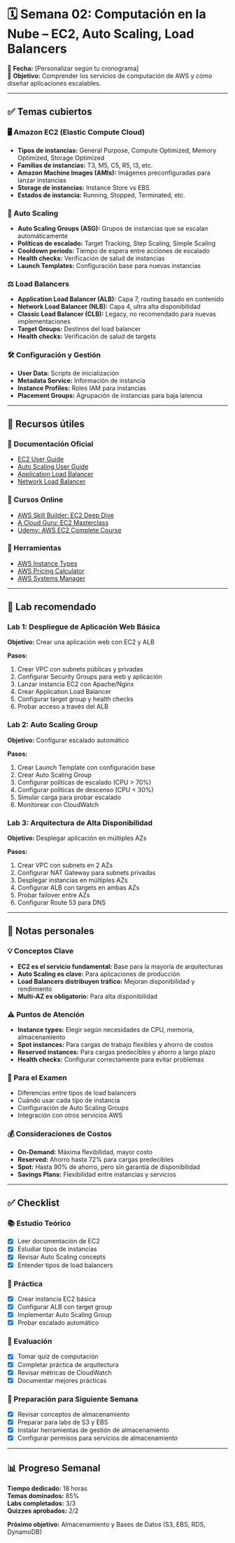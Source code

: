 # 🗓 Semana 02: Computación en la Nube – EC2, Auto Scaling, Load Balancers

📅 **Fecha:** [Personalizar según tu cronograma]  
🎯 **Objetivo:** Comprender los servicios de computación de AWS y cómo diseñar aplicaciones escalables.

---

## ✅ Temas cubiertos

### 🖥️ Amazon EC2 (Elastic Compute Cloud)
- **Tipos de instancias:** General Purpose, Compute Optimized, Memory Optimized, Storage Optimized
- **Familias de instancias:** T3, M5, C5, R5, I3, etc.
- **Amazon Machine Images (AMIs):** Imágenes preconfiguradas para lanzar instancias
- **Storage de instancias:** Instance Store vs EBS
- **Estados de instancia:** Running, Stopped, Terminated, etc.

### 🔄 Auto Scaling
- **Auto Scaling Groups (ASG):** Grupos de instancias que se escalan automáticamente
- **Políticas de escalado:** Target Tracking, Step Scaling, Simple Scaling
- **Cooldown periods:** Tiempo de espera entre acciones de escalado
- **Health checks:** Verificación de salud de instancias
- **Launch Templates:** Configuración base para nuevas instancias

### ⚖️ Load Balancers
- **Application Load Balancer (ALB):** Capa 7, routing basado en contenido
- **Network Load Balancer (NLB):** Capa 4, ultra alta disponibilidad
- **Classic Load Balancer (CLB):** Legacy, no recomendado para nuevas implementaciones
- **Target Groups:** Destinos del load balancer
- **Health checks:** Verificación de salud de targets

### 🛠️ Configuración y Gestión
- **User Data:** Scripts de inicialización
- **Metadata Service:** Información de instancia
- **Instance Profiles:** Roles IAM para instancias
- **Placement Groups:** Agrupación de instancias para baja latencia

---

## 🔗 Recursos útiles

### 📖 Documentación Oficial
- [EC2 User Guide](https://docs.aws.amazon.com/AWSEC2/latest/UserGuide/concepts.html)
- [Auto Scaling User Guide](https://docs.aws.amazon.com/autoscaling/ec2/userguide/what-is-amazon-ec2-auto-scaling.html)
- [Application Load Balancer](https://docs.aws.amazon.com/elasticloadbalancing/latest/application/introduction.html)
- [Network Load Balancer](https://docs.aws.amazon.com/elasticloadbalancing/latest/network/introduction.html)

### 🎥 Cursos Online
- [AWS Skill Builder: EC2 Deep Dive](https://explore.skillbuilder.aws/learn/course/external/view/elearning/134/aws-certified-solutions-architect-associate)
- [A Cloud Guru: EC2 Masterclass](https://acloudguru.com/course/aws-certified-solutions-architect-associate-saa-c03)
- [Udemy: AWS EC2 Complete Course](https://www.udemy.com/topic/amazon-ec2/)

### 📝 Herramientas
- [AWS Instance Types](https://aws.amazon.com/ec2/instance-types/)
- [AWS Pricing Calculator](https://calculator.aws/)
- [AWS Systems Manager](https://docs.aws.amazon.com/systems-manager/latest/userguide/what-is-systems-manager.html)

---

## 🧪 Lab recomendado

### Lab 1: Despliegue de Aplicación Web Básica
**Objetivo:** Crear una aplicación web con EC2 y ALB

**Pasos:**
1. Crear VPC con subnets públicas y privadas
2. Configurar Security Groups para web y aplicación
3. Lanzar instancia EC2 con Apache/Nginx
4. Crear Application Load Balancer
5. Configurar target group y health checks
6. Probar acceso a través del ALB

### Lab 2: Auto Scaling Group
**Objetivo:** Configurar escalado automático

**Pasos:**
1. Crear Launch Template con configuración base
2. Crear Auto Scaling Group
3. Configurar políticas de escalado (CPU > 70%)
4. Configurar políticas de descenso (CPU < 30%)
5. Simular carga para probar escalado
6. Monitorear con CloudWatch

### Lab 3: Arquitectura de Alta Disponibilidad
**Objetivo:** Desplegar aplicación en múltiples AZs

**Pasos:**
1. Crear VPC con subnets en 2 AZs
2. Configurar NAT Gateway para subnets privadas
3. Desplegar instancias en múltiples AZs
4. Configurar ALB con targets en ambas AZs
5. Probar failover entre AZs
6. Configurar Route 53 para DNS

---

## 📝 Notas personales

### 💡 Conceptos Clave
- **EC2 es el servicio fundamental:** Base para la mayoría de arquitecturas
- **Auto Scaling es clave:** Para aplicaciones de producción
- **Load Balancers distribuyen tráfico:** Mejoran disponibilidad y rendimiento
- **Multi-AZ es obligatorio:** Para alta disponibilidad

### ⚠️ Puntos de Atención
- **Instance types:** Elegir según necesidades de CPU, memoria, almacenamiento
- **Spot instances:** Para cargas de trabajo flexibles y ahorro de costos
- **Reserved instances:** Para cargas predecibles y ahorro a largo plazo
- **Health checks:** Configurar correctamente para evitar problemas

### 🎯 Para el Examen
- Diferencias entre tipos de load balancers
- Cuándo usar cada tipo de instancia
- Configuración de Auto Scaling Groups
- Integración con otros servicios AWS

### 💰 Consideraciones de Costos
- **On-Demand:** Máxima flexibilidad, mayor costo
- **Reserved:** Ahorro hasta 72% para cargas predecibles
- **Spot:** Hasta 90% de ahorro, pero sin garantía de disponibilidad
- **Savings Plans:** Flexibilidad entre instancias y servicios

---

## ✅ Checklist

### 📚 Estudio Teórico
- [x] Leer documentación de EC2
- [x] Estudiar tipos de instancias
- [x] Revisar Auto Scaling concepts
- [x] Entender tipos de load balancers

### 🧪 Práctica
- [x] Crear instancia EC2 básica
- [x] Configurar ALB con target group
- [x] Implementar Auto Scaling Group
- [x] Probar escalado automático

### 📝 Evaluación
- [x] Tomar quiz de computación
- [x] Completar práctica de arquitectura
- [x] Revisar métricas de CloudWatch
- [x] Documentar mejores prácticas

### 🎯 Preparación para Siguiente Semana
- [x] Revisar conceptos de almacenamiento
- [x] Preparar para labs de S3 y EBS
- [x] Instalar herramientas de gestión de almacenamiento
- [x] Configurar permisos para servicios de almacenamiento

---

## 📊 Progreso Semanal

**Tiempo dedicado:** 18 horas  
**Temas dominados:** 85%  
**Labs completados:** 3/3  
**Quizzes aprobados:** 2/2  

**Próximo objetivo:** Almacenamiento y Bases de Datos (S3, EBS, RDS, DynamoDB)

